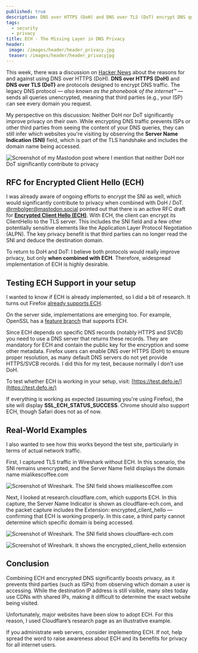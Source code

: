 ```yaml
---
published: true
description: DNS over HTTPS (DoH) and DNS over TLS (DoT) encrypt DNS queries, but they don't fully protect user privacy on their own. Without Encrypted Client Hello (ECH), third parties can still see the destination domain via the unencrypted SNI field in the TLS handshake.
tags:
  - security
  - privacy
title: ECH - The Missing Layer in DNS Privacy
header:
 image: /images/header/header_privacy.jpg
 teaser: /images/header/header_privacyjpg
---
```


This week, there was a discussion on [Hacker News](https://news.ycombinator.com/item?id=44215608) about the reasons for and against using DNS over HTTPS (DoH). **DNS over HTTPS (DoH)** and **DNS over TLS (DoT)** are protocols designed to encrypt DNS traffic. 
The legacy DNS protocol — *also known as the phonebook of the internet™* — sends all queries unencrypted, meaning that third parties (e.g., your ISP) can see every domain you request.

My perspective on this discussion: Neither DoH nor DoT significantly improve privacy on their own. While encrypting DNS traffic prevents ISPs or other third parties from seeing the content of your DNS queries, they can still infer which websites you're visiting by observing the **Server Name Indication (SNI)** field, which is part of the TLS handshake and includes the domain name being accessed.

![Screenshot of my Mastodon post where I mention that neither DoH nor DoT significantly contribute to privacy]({{site.baseurl}}/images/mastodon.png)

## RFC for Encrypted Client Hello (ECH)

I was already aware of ongoing efforts to encrypt the SNI as well, which would significantly contribute to privacy when combined with DoH / DoT. [@rmbolger@mastodon.social](https://mastodon.social/@rmbolger/114649609485099260) pointed out that there is an active RFC draft for [**Encrypted Client Hello (ECH)**](https://datatracker.ietf.org/doc/draft-ietf-tls-esni/).
With ECH, the client can encrypt its ClientHello to the TLS server. This includes the SNI field and a few other potentially sensitive elements like the Application Layer Protocol Negotiation (ALPN). The key privacy benefit is that third parties can no longer read the SNI and deduce the destination domain.

To return to DoH and DoT: I believe both protocols would really improve privacy, but only **when combined with ECH**. Therefore, widespread implementation of ECH is highly desirable.

## Testing ECH Support in your setup

I wanted to know if ECH is already implemented, so I did a bit of research. It turns out Firefox [already supports ECH](https://support.mozilla.org/en-US/kb/faq-encrypted-client-hello).

On the server side, implementations are emerging too. For example, OpenSSL has a [feature branch](https://github.com/openssl/openssl/tree/feature/ech) that supports ECH.

Since ECH depends on specific DNS records (notably HTTPS and SVCB) you need to use a DNS server that returns these records. They are mandatory for ECH and contain the public key for the encryption and some other metadata. Firefox users can enable DNS over HTTPS (DoH) to ensure proper resolution, as many default DNS servers do not yet provide HTTPS/SVCB records. I did this for my test, because normally I don't use DoH.

To test whether ECH is working in your setup, visit: [https://test.defo.ie/](https://test.defo.ie/)

If everything is working as expected (assuming you're using Firefox), the site will display **SSL_ECH_STATUS_SUCCESS**. Chrome should also support ECH, though Safari does not as of now.

## Real-World Examples

I also wanted to see how this works beyond the test site, particularly in terms of actual network traffic.

First, I captured TLS traffic in Wireshark without ECH. In this scenario, the SNI remains unencrypted, and the Server Name field displays the domain name mialikescoffee.com

![Screenshot of Wireshark. The SNI field shows mialikescoffee.com]({{site.baseurl}}/images/sni_1.png)

Next, I looked at research.cloudflare.com, which supports ECH. In this capture, the Server Name Indicator is shown as cloudflare-ech.com, and the packet capture includes the Extension: encrypted_client_hello — confirming that ECH is working properly. In this case, a third party cannot determine which specific domain is being accessed.

![Screenshot of Wireshark. The SNI field shows cloudflare-ech.com]({{site.baseurl}}/images/sni_2.png)


![Screenshot of Wireshark. It shows the encrypted_client_hello extension]({{site.baseurl}}/images/sni_3.png)

## Conclusion

Combining ECH and encrypted DNS significantly boosts privacy, as it prevents third parties (such as ISPs) from observing which domain a user is accessing. While the destination IP address is still visible, many sites today use CDNs with shared IPs, making it difficult to determine the exact website being visited.

Unfortunately, major websites have been slow to adopt ECH. For this reason, I used Cloudflare’s research page as an illustrative example.

If you administrate web servers, consider implementing ECH. If not, help spread the word to raise awareness about ECH and its benefits for privacy for all internet users.